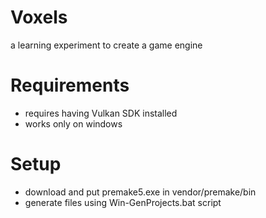 # Voxels
a learning experiment to create a game engine

# Requirements
- requires having Vulkan SDK installed
- works only on windows

# Setup
- download and put premake5.exe in vendor/premake/bin
- generate files using Win-GenProjects.bat script
